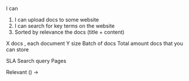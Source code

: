 I can 

1. I can upload docs to some website
2. I can search for key terms on the website 
3. Sorted by relevance the docs (title + content)

X docs , each document Y size
Batch of docs
Total amount docs that you can store 

SLA Search query 
Pages 


Relevant () -> 
